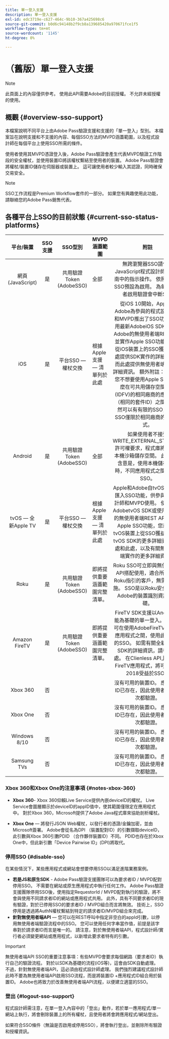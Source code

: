 ```yaml
---
title: 單一登入支援
description: 單一登入支援
exl-id: edc3719e-c627-464c-9b10-367a425698c6
source-git-commit: b0d6c94148b2f9cb8a139685420a970671fce1f5
workflow-type: tm+mt
source-wordcount: '1145'
ht-degree: 0%

---
```


# （舊版）單一登入支援

>[!NOTE]
>
>此頁面上的內容僅供參考。 使用此API需要Adobe的目前授權。 不允許未經授權的使用。

## 概觀 {#overview-sso-support}

本檔案說明不同平台上由Adobe Pass驗證支援和支援的「單一登入」型別。 本檔案旨在說明支援和不支援的內容、每個SSO方法的MVPD涵蓋範圍，以及程式設計師在每個平台上使用SSO所需的條件。

使用者使用其MVPD憑證登入後，Adobe Pass驗證會產生代表MVPD驗證工作階段的安全權杖，並使用裝置ID將該權杖繫結至使用者的裝置。 Adobe Pass驗證會將權杖/裝置ID儲存在伺服器或裝置上。 這可讓使用者較少輸入其認證，同時確保交易安全。

>[!NOTE]
>
>SSO工作流程是Premium Workflow套件的一部分。 如果您有興趣使用此功能，請聯絡您的Adobe Pass銷售代表。

## 各種平台上SSO的目前狀態 {#current-sso-status-platforms}

| 平台/裝置 | SSO支援 | SSO型別 | MVPD涵蓋範圍 | 附註 |
|:-------------------:|:-----------:|:---------------------------------------:|-----------------------------------------------------|:--------------------------------------------------------------------------------------------------------------------------------------------------------------------------------------------------------------------------------------------------------------------------------------------------------------------------------------------------------------------------------------------------------------------------------------------------------------------------------------------------------------------------------------------------------------------------------------------------:|
| 網頁(JavaScript) | 是 | 共用驗證Token (AdobeSSO) | 全部 | 無跨瀏覽器SSO請依照JavaScript程式設計師整合指南中的指示操作。 依照指示，SSO預設為啟用。  為每個要求者啟用驗證會中斷SSO |
| iOS | 是 | 平台SSO — 權杖交換 | 根據Apple支援 — 清單列於此處 | 從iOS 10開始，Apple和Adobe為參與的程式設計人員和MVPD推出了SSO功能。 使用最新AdobeiOS SDK或使用Adobe的無使用者端REST API並實作Apple SSO功能，即可從iOS裝置上的SSO獲益。 此處提供SDK實作的詳細資訊，而此處提供無使用者端實作的詳細資訊。 額外附註： — 如果您不想要使用Apple SSO，那麼在可共用儲存空間和ID (IDFV)的相同廠商的應用程式（相同的套件ID）之間，您仍然可以有有限的SSO，因此SSO僅限於相同廠商的應用程式。 |
| Android | 是 | 共用驗證Token (AdobeSSO) | 全部 | 如果使用者不接受WRITE_EXTERNAL_STORAGE許可權要求，程式庫將會使用本機沙箱儲存空間。 此案例的含意是，使用本機儲存裝置時，不同應用程式之間不會有SSO。 |
| tvOS — 全新Apple TV | 是 | 平台SSO — 權杖交換 | 根據Apple支援 — 清單列於此處 | Apple和Adobe自tvOS 10開始匯入SSO功能，供參與程式設計師和MVPD使用。 使用最新AdobetvOS SDK或使用Adobe的無使用者端REST API並實作Apple SSO功能，您就能在tvOS裝置上從SSO獲益。 有關tvOS SDK的更多詳細資料：此處和此處，以及有關無使用者端實作的更多詳細資料。 |
| Roku | 是 | 共用驗證Token (AdobeSSO) | 即將提供重要涵蓋範圍完整清單。 | Roku SSO可立即與無使用者端API搭配使用，適合所有遵守Roku指引的客戶，無需特殊實施。 SSO是以Roku安全傳送給Adobe的裝置識別資訊為基礎。 |
| Amazon FireTV | 是 | 共用驗證Token (AdobeSSO) | 即將提供重要涵蓋範圍完整清單。 | FireTV SDK支援以Android功能為基礎的單一登入。 目前僅可在使用AdobeFireTV SDK的應用程式之間，使用此平台上的SSO。 如需有關全新FireTV SDK的詳細資訊，請參閱此處。 在Clienless API上實作的FireTV應用程式，將可於EOY 2018受益於SSO。 |
| Xbox 360 | 否 |                                         |                                                     | 沒有可用的裝置ID。 應用程式ID已存在，因此使用者不必每次都驗證。 |
| Xbox One | 否 |                                         |                                                     | 沒有可用的裝置ID。 應用程式ID已存在，因此使用者不必每次都驗證。 |
| Windows 8/10 | 否 |                                         |                                                     | 沒有可用的裝置ID。 應用程式ID已存在，因此使用者不必每次都驗證。 |
| Samsung TVs | 否 |                                         |                                                     | 沒有可用的裝置ID。 應用程式ID已存在，因此使用者不必每次都驗證。 |

### Xbox 360和Xbox One的注意事項 {#notes-xbox-360}

* **Xbox 360**- Xbox 360仰賴Live Service提供內嵌deviceID的權杖。 Live Service會圖層顯示於deviceID的appID值中，使其範圍僅限定在應用程式中。 對於Xbox 360，Microsoft提供了Adobe Java程式庫來協助剖析權杖。

* **Xbox One** — 將發行JSON Web權杖，以發行者的憑證/金鑰加密，並由Microsoft簽署。 Adobe會從名為DPI （裝置配對ID）的引數擷取deviceID，此引數與Xbox 360引數PDID （合作夥伴裝置ID）不同。 PDID也存在於Xbox One中，但此新引數「Device Pairwise ID」(DPI)將取代。


### 停用SSO {#disable-sso}

在某些情況下，某些應用程式或網站會想要停用SSO以滿足進階業務案例。

* **若是JS和原生SDK** - Adobe Pass驗證支援團隊可以為要求者ID / MVPD配對停用SSO。 不需要在網站或原生應用程式中執行任何工作。  Adobe Pass驗證支援團隊停用SSO後，使用指定RequestorId / MVPD配對執行的驗證，將不會與使用不同請求者ID的網站或應用程式共用。 此外，具有不同要求者ID的現有驗證，對於已停用SSO的要求者ID / MVPD組合而言將無效。 技術上，SSO停用是透過將AuthN權杖繫結到特定的請求者ID/MVPD組合來完成。
* **針對無使用者端API** — 您可以在REST呼叫中指定非空白的appId引數，以停用無使用者端驗證流程中的SSO。 您可以使用任何字串當作值，前提是該字串對於請求者ID而言是唯一的。 請注意，對於無使用者端API，程式設計師/實行者必須變更網站或應用程式，以新增此要求者特有的引數。

>[!IMPORTANT]
>
>無使用者端API SSO的重要注意事項：有些MVPD會要求每個網路（要求者ID）執行自己的驗證流程。 對於以SDK為基礎的流程(iOS等)，這會由SDK自動處理。 不過，針對無使用者端API，這必須由程式設計師處理。 我們強烈建議程式設計師此時不要為無使用者端API啟用SSO流程，而是將裝置ID +應用程式ID組合用於裝置ID。 Adobe也將致力於改善無使用者端API流程，以便建立適當的SSO。

### 登出 {#logout-sso-support}

程式設計師需注意，在單一登入內容中的「登出」動作，若於單一應用程式/單一網站上執行，將會刪除裝置上的所有權杖，且使用者將會跨應用程式/網站登出。

如果符合SSO條件（無論是否啟用或停用SSO），將會執行登出，並刪除所有驗證和授權資訊。
